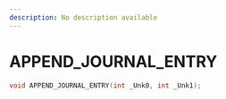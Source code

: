 ```yaml
---
description: No description available 
---
```


# APPEND_JOURNAL_ENTRY

```cpp
void APPEND_JOURNAL_ENTRY(int _Unk0, int _Unk1);
```